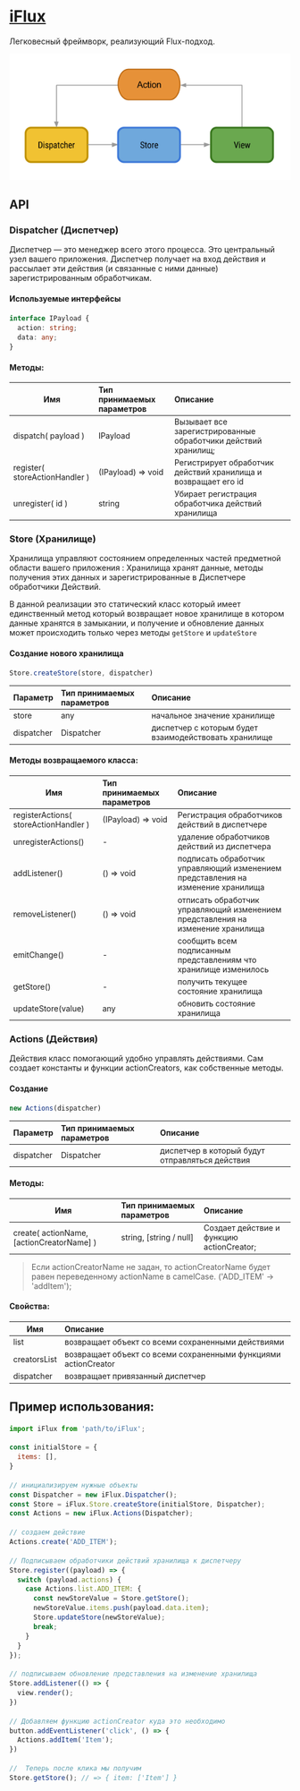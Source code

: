 # [iFlux](https://moonw1nd.github.io/iFlux)

Легковесный фреймворк, реализующий Flux-подход.

![Flux](doc/assets/flux-graph-simple.png)

## API
### Dispatcher (Диспетчер)

Диспетчер — это менеджер всего этого процесса. Это центральный узел вашего приложения. Диспетчер получает на вход действия и рассылает эти действия (и связанные с ними данные) зарегистрированным обработчикам.

#### **Используемые интерфейсы**

```typescript
interface IPayload {
  action: string;
  data: any;
}
```

#### **Методы:**

|Имя|Тип принимаемых параметров|Описание|
| ------ | :---| :---- |
| dispatch( payload ) | IPayload | Вызывает все зарегистрированные обработчики действий хранилищ;|
| register( storeActionHandler ) | (IPayload) => void | Регистрирует обработчик действий хранилища и возвращает его id |
| unregister( id ) | string | Убирает регистрация обработчика действий хранилища |

### Store (Хранилище)

Хранилища управляют состоянием определенных частей предметной области вашего приложения : Хранилища хранят данные, методы получения этих данных и зарегистрированные в Диспетчере обработчики Действий.

В данной реализации это статический класс который имеет единственный метод который возвращает новое хранилище в котором данные хранятся в замыкании, и получение и обновление данных может происходить только через методы `getStore` и `updateStore`

#### Создание нового хранилища
```js
Store.createStore(store, dispatcher)
```
|Параметр |Тип принимаемых параметров|Описание|
| ------ | :---| :---- |
| store | any | начальное значение хранилище|
| dispatcher | Dispatcher | диспетчер с которым будет взаимодействовать хранилище |

#### **Методы возвращаемого класса:**

|Имя|Тип принимаемых параметров|Описание|
| ------ | :---| :---- |
| registerActions( storeActionHandler  ) | (IPayload) => void | Регистрация обработчиков действий в диспетчере |
| unregisterActions() | - | удаление обработчиков действий из диспетчера |
| addListener() | () => void | подписать обработчик управляющий изменением представления на изменение хранилища |
| removeListener() | () => void | отписать обработчик управляющий изменением представления на изменение хранилища |
| emitChange() | - | сообщить всем подписанным представлениям что хранилище изменилось |
| getStore() | - | получить текущее состояние хранилища |
| updateStore(value) | any | обновить состояние хранилища |

### Actions (Действия)

Действия класс помогающий удобно управлять действиями. Сам создает константы и функции actionCreators, как собственные методы.

#### Создание
```js
new Actions(dispatcher)
```
|Параметр |Тип принимаемых параметров|Описание|
| ------ | :---| :---- |
| dispatcher | Dispatcher | диспетчер в который будут отправляться действия |

#### **Методы:**

|Имя|Тип принимаемых параметров|Описание|
| ------ | :---| :---- |
| create( actionName, [actionCreatorName] ) | string, [string / null] | Создает действие и функцию actionCreator;|
> Если actionCreatorName не задан, то actionCreatorName будет равен переведенному actionName в camelCase. ('ADD_ITEM' -> 'addItem');

#### **Свойства:**

|Имя|Описание|
| ------ | :---|
| list | возвращает объект со всеми сохраненными действиями|
| creatorsList | возвращает объект со всеми сохраненными функциями actionCreator|
| dispatcher | возвращает привязанный диспетчер |


## Пример использования:
```js
import iFlux from 'path/to/iFlux';

const initialStore = {
  items: [],
}

// инициализируем нужные объекты
const Dispatcher = new iFlux.Dispatcher();
const Store = iFlux.Store.createStore(initialStore, Dispatcher);
const Actions = new iFlux.Actions(Dispatcher);

// создаем действие
Actions.create('ADD_ITEM');

// Подписываем обработчики действий хранилища к диспетчеру
Store.register((payload) => {
  switch (payload.actions) {
    case Actions.list.ADD_ITEM: {
      const newStoreValue = Store.getStore();
      newStoreValue.items.push(payload.data.item);
      Store.updateStore(newStoreValue);
      break;
    }
  }
});

// подписываем обновление представления на изменение хранилища
Store.addListener(() => {
  view.render();
})

// Добавляем функцию actionCreator куда это необходимо
button.addEventListener('click', () => {
  Actions.addItem('Item');
})

//  Теперь после клика мы получим
Store.getStore(); // => { item: ['Item'] }
```

